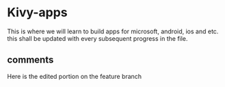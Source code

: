 # Kivy-apps
This is where we will learn to build apps for microsoft, android, ios and etc.
this shall be updated with every subsequent progress in the file.


## comments 
Here is the edited portion on the feature branch 


